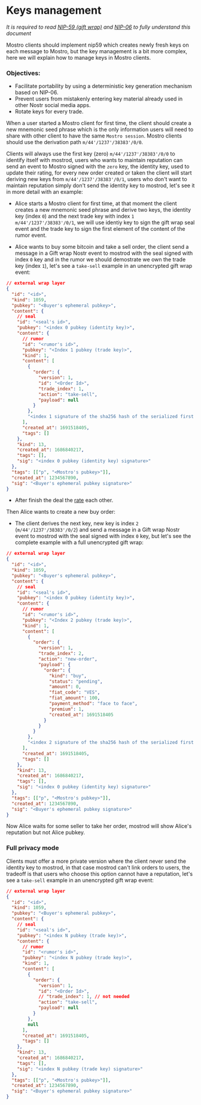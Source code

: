 # Keys management

_It is required to read [NIP-59 (gift wrap)](https://github.com/nostr-protocol/nips/blob/master/59.md) and [NIP-06](https://github.com/nostr-protocol/nips/blob/master/06.md) to fully understand this document_

Mostro clients should implement nip59 which creates newly fresh keys on each message to Mostro, but the key management is a bit more complex, here we will explain how to manage keys in Mostro clients.

### Objectives:

- Facilitate portability by using a deterministic key generation mechanism based on NIP-06.
- Prevent users from mistakenly entering key material already used in other Nostr social media apps.
- Rotate keys for every trade.

When a user started a Mostro client for first time, the client should create a new mnemonic seed phrase which is the only information users will need to share with other client to have the same `Mostro session`. Mostro clients should use the derivation path `m/44'/1237'/38383'/0/0`.

Clients will always use the first key (zero) `m/44'/1237'/38383'/0/0` to identify itself with mostrod, users who wants to maintain reputation can send an event to Mostro signed with the `zero` key, the identity key, used to update their rating, for every new order created or taken the client will start deriving new keys from `m/44'/1237'/38383'/0/1`, users who don't want to maintain reputation simply don't send the identity key to mostrod, let's see it in more detail with an example:

- Alice starts a Mostro client for first time, at that moment the client creates a new mnemonic seed phrase and derive two keys, the identity key (index `0`) and the next trade key with index `1` `m/44'/1237'/38383'/0/1`, we will use identiy key to sign the gift wrap seal event and the trade key to sign the first element of the content of the rumor event.

- Alice wants to buy some bitcoin and take a sell order, the client send a message in a Gift wrap Nostr event to mostrod with the seal signed with index `0` key and in the rumor we should demostrate we own the trade key (index `1`), let's see a `take-sell` example in an unencrypted gift wrap event:

```json
// external wrap layer
{
  "id": "<id>",
  "kind": 1059,
  "pubkey": "<Buyer's ephemeral pubkey>",
  "content": {
    // seal
    "id": "<seal's id>",
    "pubkey": "<index 0 pubkey (identity key)>",
    "content": {
      // rumor
      "id": "<rumor's id>",
      "pubkey": "<Index 1 pubkey (trade key)>",
      "kind": 1,
      "content": [
        {
          "order": {
            "version": 1,
            "id": "<Order Id>",
            "trade_index": 1,
            "action": "take-sell",
            "payload": null
          }
        },
        "<index 1 signature of the sha256 hash of the serialized first element of content>"
      ],
      "created_at": 1691518405,
      "tags": []
    },
    "kind": 13,
    "created_at": 1686840217,
    "tags": [],
    "sig": "<index 0 pubkey (identity key) signature>"
  },
  "tags": [["p", "<Mostro's pubkey>"]],
  "created_at": 1234567890,
  "sig": "<Buyer's ephemeral pubkey signature>"
}
```

- After finish the deal the [rate](./user_rating.md) each other.

Then Alice wants to create a new buy order:

- The client derives the next key, new key is index `2` (`m/44'/1237'/38383'/0/2`) and send a message in a Gift wrap Nostr event to mostrod with the seal signed with index `0` key, but let's see the complete example with a full unencrypted gift wrap:

```json
// external wrap layer
{
  "id": "<id>",
  "kind": 1059,
  "pubkey": "<Buyer's ephemeral pubkey>",
  "content": {
    // seal
    "id": "<seal's id>",
    "pubkey": "<index 0 pubkey (identity key)>",
    "content": {
      // rumor
      "id": "<rumor's id>",
      "pubkey": "<Index 2 pubkey (trade key)>",
      "kind": 1,
      "content": [
        {
          "order": {
            "version": 1,
            "trade_index": 2,
            "action": "new-order",
            "payload": {
              "order": {
                "kind": "buy",
                "status": "pending",
                "amount": 0,
                "fiat_code": "VES",
                "fiat_amount": 100,
                "payment_method": "face to face",
                "premium": 1,
                "created_at": 1691518405
              }
            }
          }
        },
        "<index 2 signature of the sha256 hash of the serialized first element of content>"
      ],
      "created_at": 1691518405,
      "tags": []
    },
    "kind": 13,
    "created_at": 1686840217,
    "tags": [],
    "sig": "<index 0 pubkey (identity key) signature>"
  },
  "tags": [["p", "<Mostro's pubkey>"]],
  "created_at": 1234567890,
  "sig": "<Buyer's ephemeral pubkey signature>"
}
```

Now Alice waits for some seller to take her order, mostrod will show Alice's reputation but not Alice pubkey.

### Full privacy mode

Clients must offer a more private version where the client never send the identity key to mostrod, in that case mostrod can't link orders to users, the tradeoff is that users who choose this option cannot have a reputation, let's see a `take-sell` example in an unencrypted gift wrap event:

```json
// external wrap layer
{
  "id": "<id>",
  "kind": 1059,
  "pubkey": "<Buyer's ephemeral pubkey>",
  "content": {
    // seal
    "id": "<seal's id>",
    "pubkey": "<index N pubkey (trade key)>",
    "content": {
      // rumor
      "id": "<rumor's id>",
      "pubkey": "<index N pubkey (trade key)>",
      "kind": 1,
      "content": [
        {
          "order": {
            "version": 1,
            "id": "<Order Id>",
            // "trade_index": 1, // not needed
            "action": "take-sell",
            "payload": null
          }
        },
        null
      ],
      "created_at": 1691518405,
      "tags": []
    },
    "kind": 13,
    "created_at": 1686840217,
    "tags": [],
    "sig": "<index N pubkey (trade key) signature>"
  },
  "tags": [["p", "<Mostro's pubkey>"]],
  "created_at": 1234567890,
  "sig": "<Buyer's ephemeral pubkey signature>"
}
```
